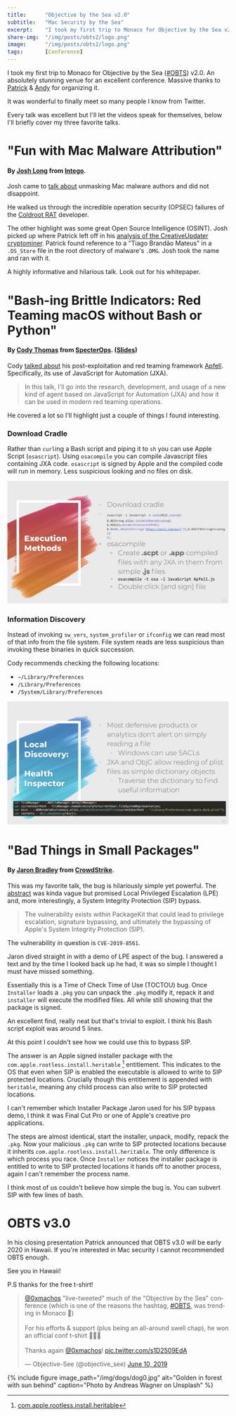 ```yaml
---
title:		"Objective by the Sea v2.0"
subtitle:	"Mac Security by the Sea"
excerpt:	"I took my first trip to Monaco for Objective by the Sea v2.0. An absolutely stunning venue for an excellent conference. "
share-img:	"/img/posts/obts2/logo.png"
image:		"/img/posts/obts2/logo.png"
tags:		[Conference]
---
```


I took my first trip to Monaco for Objective by the Sea ([#OBTS](https://twitter.com/hashtag/OBTS)) v2.0. An absolutely stunning venue for an excellent conference. Massive thanks to [Patrick](https://twitter.com/patrickwardle) & [Andy](https://twitter.com/andyrozen) for organizing it.

It was wonderful to finally meet so many people I know from Twitter.

Every talk was excellent but I'll let the videos speak for themselves, below I'll briefly cover my three favorite talks. 

# "Fun with Mac Malware Attribution"

#### By [Josh Long](https://twitter.com/theJoshMeister) from [Intego](https://www.intego.com/).

Josh came to [talk about](https://objectivebythesea.com/v2/talks.html#long) unmasking Mac malware authors and did not disappoint. 

He walked us through the incredible operation security (OPSEC) failures of the [Coldroot RAT](https://www.intego.com/mac-security-blog/osxcoldroot-and-the-rat-invasion/) developer.

The other highlight was some great Open Source Intelligence (OSINT). Josh picked up where Patrick left off in his [analysis of the CreativeUpdater cryptominer](https://digitasecurity.com/blog/2018/02/05/creativeupdater/). Patrick found reference to a "Tiago Brandão Mateus" in a `.DS_Store` file in the root directory of malware's `.DMG`. Josh took the name and ran with it. 

A highly informative and hilarious talk. Look out for his whitepaper. 


# "Bash-ing Brittle Indicators: Red Teaming macOS without Bash or Python"

#### By [Cody Thomas](https://twitter.com/its_a_feature_) from [SpecterOps](https://specterops.io/). ([Slides](https://www.slideshare.net/CodyThomas6/bashing-brittle-indicators-red-teaming-macos-without-bash-or-python))

Cody [talked about](https://objectivebythesea.com/v2/talks.html#thomas) his post-exploitation and red teaming framework [Apfell](https://github.com/its-a-feature/Apfell). Specifically, its use of JavaScript for Automation (JXA). 

> In this talk, I'll go into the research, development, and usage of a new kind of agent based on JavaScript for Automation (JXA) and how it can be used in modern red teaming operations. 

He covered a lot so I'll highlight just a couple of things I found interesting. 

### Download Cradle

Rather than `curl`ing a Bash script and piping it to `sh` you can use Apple Script (`osascript`). Using `osacompile` you can compile Javascript files containing JXA code. `osascript` is signed by Apple and the compiled code will run in memory. Less suspicious looking and no files on disk. 

![no-alignment](/img/posts/obts2/cody_slide_0.png)

### Information Discovery

Instead of invoking `sw_vers`, `system_profiler` or `ifconfig` we can read most of that info from the file system. File system reads are less suspicious than invoking these binaries in quick succession. 

Cody recommends checking the following locations: 

- `~/Library/Preferences`
- `/Library/Preferences`
- `/System/Library/Preferences`

![no-alignment](/img/posts/obts2/cody_slide_1.png)

# "Bad Things in Small Packages"

#### By [Jaron Bradley](https://twitter.com/jbradley89) from [CrowdStrike](https://www.crowdstrike.com/).

This was my favorite talk, the bug is hilariously simple yet powerful. The [abstract](https://objectivebythesea.com/v2/talks.html#bradley) was kinda vague but promised Local Privileged Escalation (LPE) and, more interestingly, a System Integrity Protection (SIP) bypass. 

> The vulnerability exists within PackageKit that could lead to privilege escalation, signature bypassing, and ultimately the bypassing of Apple's System Integrity Protection (SIP).

The vulnerability in question is `CVE-2019-8561`. 

Jaron dived straight in with a demo of LPE aspect of the bug. I answered a text and by the time I looked back up he had, it was so simple I thought I must have missed something.

Essentially this is a Time of Check Time of Use (TOCTOU) bug. Once `Installer` loads a `.pkg` you can unpack the `.pkg` modify it, repack it and `installer` will execute the modified files. All while still showing that the package is signed.

An excellent find, really neat but that's trivial to exploit. I think his Bash script exploit was around 5 lines. 

At this point I couldn't see how we could use this to bypass SIP. 

The answer is an Apple signed installer package with the `com.apple.rootless.install.heritable` [^1] entitlement. This indicates to the OS that even when SIP is enabled the executable is allowed to write to SIP protected locations. Crucially though this entitlement is appended with `heritable`, meaning any child process can also write to SIP protected locations.

I can't remember which Installer Package Jaron used for his SIP bypass demo, I think it was Final Cut Pro or one of Apple's creative pro applications.

The steps are almost identical, start the installer, unpack, modify, repack the `.pkg`. Now your malicious `.pkg` can write to SIP protected locations because it inherits `com.apple.rootless.install.heritable`. The only difference is which process you race. Once `Installer` notices the installer package is entitled to write to SIP protected locations it hands off to another process, again I can't remember the process name.

I think most of us couldn't believe how simple the bug is. You can subvert SIP with few lines of bash.

# OBTS v3.0

In his closing presentation Patrick announced that OBTS v3.0 will be early 2020 in Hawaii. If you're interested in Mac security I cannot recommended OBTS enough.

See you in Hawaii!

P.S thanks for the free t-shirt!

<blockquote class="twitter-tweet tw-align-center" data-lang="en"><p lang="en" dir="ltr"><a href="https://twitter.com/0xmachos?ref_src=twsrc%5Etfw">@0xmachos</a> &quot;live-tweeted&quot; much of the &quot;Objective by the Sea&quot; conference (which is one of the reasons the hashtag, <a href="https://twitter.com/hashtag/OBTS?src=hash&amp;ref_src=twsrc%5Etfw">#OBTS</a>, was trending in Monaco 🤭)<br><br>For his efforts &amp; support (plus being an all-around swell chap), he won an official conf t-shirt 👕🍎🥳<br><br>Thanks again <a href="https://twitter.com/0xmachos?ref_src=twsrc%5Etfw">@0xmachos</a>! <a href="https://t.co/s1D2509EdA">pic.twitter.com/s1D2509EdA</a></p>&mdash; Objective-See (@objective_see) <a href="https://twitter.com/objective_see/status/1137874681950720001?ref_src=twsrc%5Etfw">June 10, 2019</a></blockquote> <script async src="https://platform.twitter.com/widgets.js" charset="utf-8"></script> 

{% include figure image_path="/img/dogs/dog0.jpg" alt="Golden in forest with sun behind" caption="Photo by Andreas Wagner on Unsplash" %}

[^1]: [com.apple.rootless.install.heritable](http://newosxbook.com/ent.jl?ent=com.apple.rootless.install.heritable&osVer=MacOS14)

